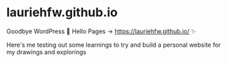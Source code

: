 # lauriehfw.github.io

Goodbye WordPress :wave: Hello Pages -> https://lauriehfw.github.io/ :sparkles:

Here's me testing out some learnings to try and build a personal website for my drawings and explorings
